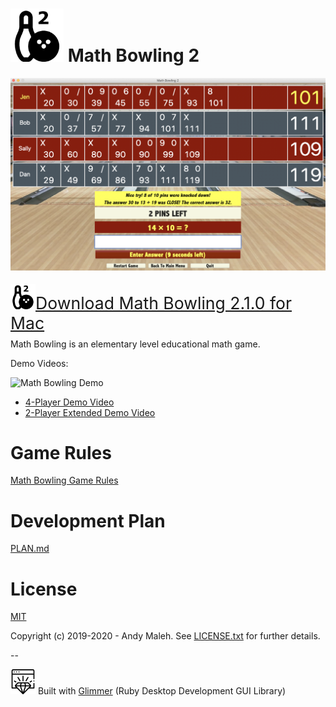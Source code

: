 # <img alt="Math Bowling Logo" src="images/math-bowling-logo.png" height=85 /> Math Bowling 2

![Math Bowling Screenshot](Math-Bowling-Screenshot.png)

<span style="font-size: 1.9em; position: relative; top: 5px">[<img alt="Math Bowling Logo" src="images/math-bowling-logo.png" width="40" />Download Math Bowling 2.1.0 for Mac](https://www.dropbox.com/s/3w0ld9zptkiknkv/Math%20Bowling%202-2.1.0.dmg?dl=1)</span>

Math Bowling is an elementary level educational math game.

Demo Videos:

![Math Bowling Demo](https://github.com/AndyObtiva/MathBowling/raw/master/MathBowling-2.0.0-Demo-4Players.gif)

- [4-Player Demo Video](https://github.com/AndyObtiva/MathBowling/raw/2.0.0/MathBowling-2.0.0-Demo-4Players.mp4) 
- [2-Player Extended Demo Video](https://github.com/AndyObtiva/MathBowling/raw/2.0.0/MathBowling-2.0.0-Demo-2Players.mp4)

# Game Rules

[Math Bowling Game Rules](http://AndyObtiva.github.io/MathBowling/game_rules.html)

# Development Plan

[PLAN.md](PLAN.md)

# License

[MIT](https://opensource.org/licenses/MIT)

Copyright (c) 2019-2020 - Andy Maleh. See [LICENSE.txt](LICENSE.txt) for further details.

--

[<img src="https://raw.githubusercontent.com/AndyObtiva/glimmer/master/images/glimmer-logo-hi-res.png" height=40 />](https://github.com/AndyObtiva/glimmer) Built with [Glimmer](https://github.com/AndyObtiva/glimmer) (Ruby Desktop Development GUI Library)
